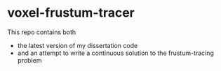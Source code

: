 # voxel-frustum-tracer

This repo contains both
- the latest version of my dissertation code
- and an attempt to write a continuous solution to the frustum-tracing problem

